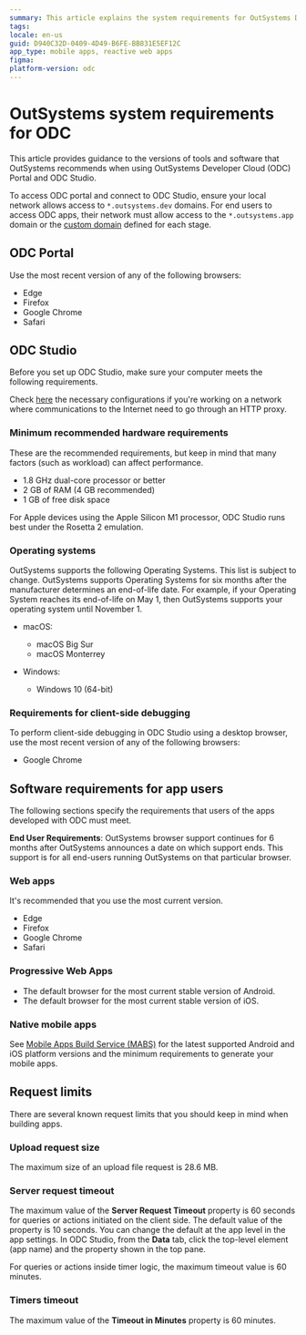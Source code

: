 ```yaml
---
summary: This article explains the system requirements for OutSystems Developer Cloud (ODC) Portal, ODC Studio, and app users, as well as the request limits of ODC.
tags:
locale: en-us
guid: D940C32D-0409-4D49-B6FE-BB831E5EF12C
app_type: mobile apps, reactive web apps
figma:
platform-version: odc
---
```


# OutSystems system requirements for ODC

This article provides guidance to the versions of tools and software that OutSystems recommends when using OutSystems Developer Cloud (ODC) Portal and ODC Studio.

To access ODC portal and connect to ODC Studio, ensure your local network allows access to `*.outsystems.dev` domains. For end users to access ODC apps, their network must allow access to the `*.outsystems.app` domain or the [custom domain](../configuration-management/custom-domains.md) defined for each stage.

## ODC Portal

Use the most recent version of any of the following browsers:

* Edge
* Firefox
* Google Chrome
* Safari

## ODC Studio

Before you set up ODC Studio, make sure your computer meets the following requirements.

<div class="info" markdown="1">

Check [here](configure-http-proxy.md) the necessary configurations if you're working on a network where communications to the Internet need to go through an HTTP proxy.

</div>

### Minimum recommended hardware requirements

These are the recommended requirements, but keep in mind that many factors (such as workload) can affect performance.

* 1.8 GHz dual-core processor or better
* 2 GB of RAM (4 GB recommended)
* 1 GB of free disk space

For Apple devices using the Apple Silicon M1 processor, ODC Studio runs best under the Rosetta 2 emulation.

### Operating systems

OutSystems supports the following Operating Systems. This list is subject to change. OutSystems supports Operating Systems for six months after the manufacturer determines an end-of-life date. For example, if your Operating System reaches its end-of-life on May 1, then OutSystems supports your operating system until November 1.

* macOS:
    * macOS Big Sur
    * macOS Monterrey

* Windows:
    * Windows 10 (64-bit)

### Requirements for client-side debugging

To perform client-side debugging in ODC Studio using a desktop browser, use the most recent version of any of the following browsers:

* Google Chrome

## Software requirements for app users

The following sections specify the requirements that users of the apps developed with ODC must meet.

<div class="info" markdown="1">

**End User Requirements**:  OutSystems browser support continues for 6 months after OutSystems announces a date on which support ends. This support is for all end-users running OutSystems on that particular browser.

</div>

### Web apps

It's recommended that you use the most current version.

* Edge
* Firefox
* Google Chrome
* Safari

### Progressive Web Apps

* The default browser for the most current stable version of Android.
* The default browser for the most current stable version of iOS.

### Native mobile apps

See [Mobile Apps Build Service (MABS)](https://success.outsystems.com/support/release_notes/mobile_apps_build_service_versions/) for the latest supported Android and iOS platform versions and the minimum requirements to generate your mobile apps.

## Request limits

There are several known request limits that you should keep in mind when building apps.

### Upload request size

The maximum size of an upload file request is 28.6 MB.

### Server request timeout

The maximum value of the **Server Request Timeout** property is 60 seconds for queries or actions initiated on the client side. The default value of the property is 10 seconds. You can change the default at the app level in the app settings. In ODC Studio, from the **Data** tab, click the top-level element (app name) and the property shown in the top pane.

For queries or actions inside timer logic, the maximum timeout value is 60 minutes.

### Timers timeout

The maximum value of the **Timeout in Minutes** property is 60 minutes.
